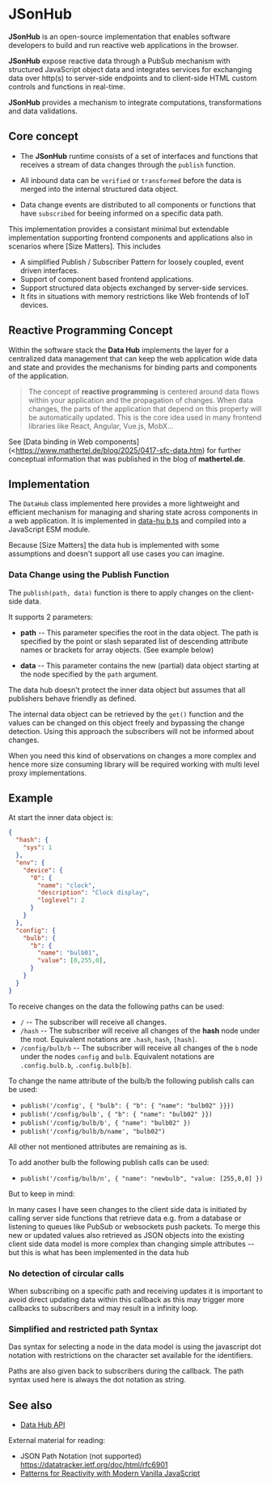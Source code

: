 # JSonHub

**JSonHub** is an open-source implementation that enables software developers to build and run reactive web applications
in the browser.

**JSonHub** expose reactive data through a PubSub mechanism with structured JavaScript object data and integrates
services for exchanging data over http(s) to server-side endpoints and to client-side HTML custom controls and functions
in real-time.

**JSonHub** provides a mechanism to integrate computations, transformations and data validations.


## Core concept

* The **JSonHub** runtime consists of a set of interfaces and functions that receives a stream of data changes through
  the `publish` function.

* All inbound data can be `verified` or `transformed` before the data is merged into the internal structured data
  object.

* Data change events are distributed to all components or functions that have `subscribed` for beeing informed on a specific 
  data path.

This implementation provides a consistant minimal but extendable implementation supporting frontend components and
applications also in scenarios where [Size Matters]. This includes

* A simplified Publish / Subscriber Pattern for loosely coupled, event driven interfaces.
* Support of component based frontend applications.
* Support structured data objects exchanged by server-side services.
* It fits in situations with memory restrictions like Web frontends of IoT devices.

## Reactive Programming Concept

Within the software stack the **Data Hub** implements the layer for a centralized data management that can keep the web
application wide data and state and provides the mechanisms for binding parts and components of the application.

> The concept of **reactive programming** is centered around data flows within your application and the propagation of
> changes.  When data changes, the parts of the application that depend on this property will be automatically
> updated.  This is the core idea used in many frontend libraries like React, Angular, Vue.js, MobX...

See [Data binding in Web components](<https://www.mathertel.de/blog/2025/0417-sfc-data.htm) for further conceptual
information that was published in the blog of __mathertel.de__.

## Implementation

The `DataHub` class implemented here provides a more lightweight and efficient mechanism for managing and sharing state
across components in a web application.  It is implemented in [data-hu  b.ts](/src/data-hub.ts) and compiled into a
JavaScript ESM module.

Because [Size Matters] the data hub is implemented with some assumptions and doesn't support all use cases you can
imagine.


### Data Change using the Publish Function

The `publish(path, data)` function is there to apply changes on the client-side data.

It supports 2 parameters:

* **path** -- This parameter specifies the root in the data object.  The path is specified by the point or slash
  separated list of descending attribute names or brackets for array objects. (See example below)

* **data** -- This parameter contains the new (partial) data object starting at the node specified by the `path`
  argument.

The data hub doesn't protect the inner data object but assumes that all publishers behave friendly as defined.

The internal data object can be retrieved by the `get()` function and the values can be changed on this object freely
and bypassing the change detection.  Using this approach the subscribers will not be informed about changes.

When you need this kind of observations on changes a more complex and hence more size consuming library will be required
working with multi level proxy implementations.


## Example

At start the inner data object is:

```json
{
  "hash": {
    "sys": 1
  },
  "env": {
    "device": {
      "0": {
        "name": "clock",
        "description": "Clock display",
        "loglevel": 2
      }
    }
  },
  "config": {
    "bulb": {
      "b": {
        "name": "bulb01",
        "value": [0,255,0],
      }
    }
  }
}
```

To receive changes on the data the following paths can be used:

* `/` -- The subscriber will receive all changes.
* `/hash` -- The subscriber will receive all changes of the **hash** node under the root.
  Equivalent notations are `.hash`, `hash`, `[hash]`.
* `/config/bulb/b` -- The subscriber will receive all changes of the `b` node under the nodes `config` and `bulb`.
  Equivalent notations are `.config.bulb.b`, `.config.bulb[b]`.

To change the name attribute of the bulb/b the following publish calls can be used:

* `publish('/config', { "bulb": { "b": { "name": "bulb02" }}})`
* `publish('/config/bulb', { "b": { "name": "bulb02" }})`
* `publish('/config/bulb/b', { "name": "bulb02" })`
* `publish('/config/bulb/b/name', "bulb02")`

All other not mentioned attributes are remaining as is.

To add another bulb the following publish calls can be used:

* `publish('/config/bulb/n', { "name": "newbulb", "value: [255,0,0] })`


But to keep in mind:

In many cases I have seen changes to the client side data is initiated by calling server side functions that retrieve
data e.g.  from a database or listening to queues like PubSub or websockets push packets.  To merge this new or updated
values also retrieved as JSON objects into the existing client side data model is more complex than changing simple
attributes -- but this is what has been implemented in the data hub


### No detection of circular calls

When subscribing on a specific path and receiving updates it is important to avoid direct updating data within this
callback as this may trigger more callbacks to subscribers and may result in a infinity loop.


### Simplified and restricted path Syntax

Das syntax for selecting a node in the data model is using the javascript dot notation with restrictions on the
character set available for the identifiers.

Paths are also given back to subscribers during the callback.  The path syntax used here is always the dot notation as
string.


<!-- ### Guaranteed callback order -->

## See also

* [Data Hub API](data-hub-api.md)

External material for reading:

* JSON Path Notation (not supported) <https://datatracker.ietf.org/doc/html/rfc6901>
* [Patterns for Reactivity with Modern Vanilla JavaScript](https://frontendmasters.com/blog/vanilla-javascript-reactivity/)

